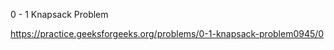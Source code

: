 0 - 1 Knapsack Problem


https://practice.geeksforgeeks.org/problems/0-1-knapsack-problem0945/0





